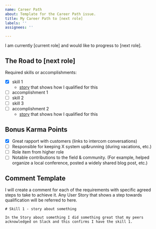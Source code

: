 ```yaml
---
name: Career Path
about: Template for the Career Path issue.
title: My Career Path to [next role]
labels: ''
assignees: ''

---
```


I am currently [current role] and would like to progress to [next role].

## The Road to [next role]

Required skills or accomplishments:

* [x] skill 1
  * [story](#) that shows how I qualified for this
* [ ] accomplishment 1
* [ ] skill 2
* [ ] skill 3
* [ ] accomplishment 2
  * [story](#) that shows how I qualified for this

## Bonus Karma Points

* [x] Great rapport with customers (links to intercom conversations)
* [ ] Responsible for keeping X system up&running (during vacations, etc.)
* [ ] Role item from higher role
* [ ] Notable contributions to the field & community. (For example, helped organize a local conference, posted a widely shared blog post, etc.)

## Comment Template

I will create a comment for each of the requirements with specific agreed steps to take to achieve it. Any User Story that shows a step towards qualification will be referred to here.

```
# Skill 1 - story about something

In the Story about something I did something great that my peers acknowledged on Slack and this confirms I have the skill 1.
```

